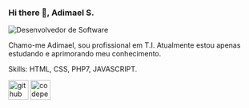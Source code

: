 ### Hi there 👋, Adimael S.
![Desenvolvedor de Software](https://uploaddeimagens.com.br/images/003/240/966/full/1614512792406.jpg?1620916594)

Chamo-me Adimael, sou profissional em T.I.
Atualmente estou apenas estudando e aprimorando meu conhecimento.


Skills: HTML, CSS, PHP7, JAVASCRIPT.



[<img src='https://cdn.jsdelivr.net/npm/simple-icons@3.0.1/icons/github.svg' alt='github' height='40'>](https://github.com/https://github.com/adimael)  [<img src='https://cdn.jsdelivr.net/npm/simple-icons@3.0.1/icons/codepen.svg' alt='codepen' height='40'>](https://codepen.io/https://codepen.io/adimael)  

